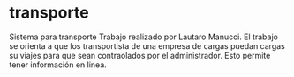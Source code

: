 # transporte
Sistema para transporte
Trabajo realizado por Lautaro Manucci. El trabajo se orienta a que los transportista de una empresa de cargas puedan cargas su viajes para que sean contraolados por el administrador.
Esto permite tener información en linea.
